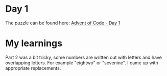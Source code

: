 # Day 1
The puzzle can be found here: [Advent of Code - Day 1](https://adventofcode.com/2023/day/1)

# My learnings
Part 2 was a bit tricky, some numbers are written out with letters and have overlapping letters. For example "eightwo" or "sevenine". I came up with appropriate replacements.
